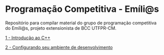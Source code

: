 # Programação Competitiva - Emíli@s
Repositório para compilar material do grupo de programação competitiva do Emíli@s, projeto extensionista de BCC UTFPR-CM.

[1 - Introdução ao C++](/1%20-%20Introdução.md)

[2 - Configurando seu ambiente de desenvolvimento](/2%20-%20Instalando%20um%20compilador.md)
